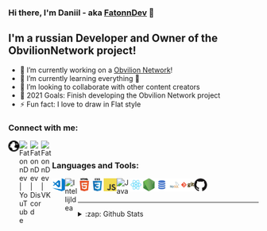 ### Hi there, I'm Daniil - aka [FatonnDev][website] 👋

## I'm a russian Developer and Owner of the ObvilionNetwork project!

- 🔭 I’m currently working on a [Obvilion Network][website]!
- 🌱 I’m currently learning everything 🤣
- 👯 I’m looking to collaborate with other content creators
- 🥅 2021 Goals: Finish developing the Obvilion Network project
- ⚡ Fun fact: I love to draw in Flat style

### Connect with me:

[<img align="left" alt="ObvilionNetwork.ru" width="22px" src="https://raw.githubusercontent.com/iconic/open-iconic/master/svg/globe.svg" />][website]
[<img align="left" alt="FatonnDev | YouTube" width="22px" src="https://cdn.jsdelivr.net/npm/simple-icons@v3/icons/youtube.svg" />][youtube]
[<img align="left" alt="FatonnDev | Discord" width="22px" src="https://cdn.jsdelivr.net/npm/simple-icons@3.4.1/icons/discord.svg" />][discord]
[<img align="left" alt="FatonnDev | VK" width="22px" src="https://cdn.jsdelivr.net/npm/simple-icons@3.4.1/icons/vk.svg" />][vk]

<br />

### Languages and Tools:

[<img align="left" alt="Visual Studio Code" width="26px" src="https://raw.githubusercontent.com/github/explore/80688e429a7d4ef2fca1e82350fe8e3517d3494d/topics/visual-studio-code/visual-studio-code.png" />][github]
[<img align="left" alt="IntellijIdea" width="26px" src="https://im0-tub-by.yandex.net/i?id=12e2cc42739f5a18bec6ac85585a9b94&n=13" />][github]
[<img align="left" alt="HTML5" width="26px" src="https://raw.githubusercontent.com/github/explore/80688e429a7d4ef2fca1e82350fe8e3517d3494d/topics/html/html.png" />][github]
[<img align="left" alt="CSS3" width="26px" src="https://raw.githubusercontent.com/github/explore/80688e429a7d4ef2fca1e82350fe8e3517d3494d/topics/css/css.png" />][github]
[<img align="left" alt="JavaScript" width="26px" src="https://raw.githubusercontent.com/github/explore/80688e429a7d4ef2fca1e82350fe8e3517d3494d/topics/javascript/javascript.png" />][github]
[<img align="left" alt="Java" width="26px" src="https://img2.freepng.ru/20180714/utg/kisspng-java-development-kit-programmer-java-runtime-envir-java-5b49b3906b5aa5.8117995215315567524397.jpg" />][github]
[<img align="left" alt="React" width="26px" src="https://raw.githubusercontent.com/github/explore/80688e429a7d4ef2fca1e82350fe8e3517d3494d/topics/react/react.png" />][github]
[<img align="left" alt="Node.js" width="26px" src="https://raw.githubusercontent.com/github/explore/80688e429a7d4ef2fca1e82350fe8e3517d3494d/topics/nodejs/nodejs.png" />][github]
[<img align="left" alt="SQL" width="26px" src="https://raw.githubusercontent.com/github/explore/80688e429a7d4ef2fca1e82350fe8e3517d3494d/topics/sql/sql.png" />][github]
[<img align="left" alt="MySQL" width="26px" src="https://raw.githubusercontent.com/github/explore/80688e429a7d4ef2fca1e82350fe8e3517d3494d/topics/mysql/mysql.png" />][github]
[<img align="left" alt="Git" width="26px" src="https://raw.githubusercontent.com/github/explore/80688e429a7d4ef2fca1e82350fe8e3517d3494d/topics/git/git.png" />][github]
[<img align="left" alt="GitHub" width="26px" src="https://raw.githubusercontent.com/github/explore/78df643247d429f6cc873026c0622819ad797942/topics/github/github.png" />][github]

<br />
<br />

---

<details>
  <summary>:zap: Github Stats</summary>

  <img align="left" alt="codeSTACKr's Github Stats" src="https://github-readme-stats.codestackr.vercel.app/api?username=Fatonndev&show_icons=true&hide_border=true" />

</details>

[website]: https://obvilionnetwork.ru
[youtube]: https://www.youtube.com/channel/UCOCmhBFDKU2QC3oUuR8vwEw?view_as=subscriber
[vk]: https://vk.com/asdaniel
[discord]: https://discord.gg/cg82mjh
[github]: https://github.com/Fatonndev
